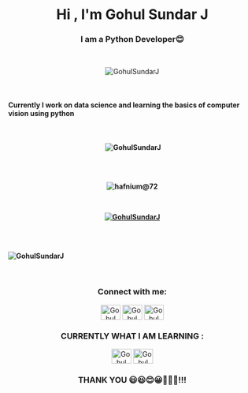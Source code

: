 <h1 align="center">Hi , I'm Gohul Sundar J </h1>
<h3 align="center">I am a Python Developer😊 </h3>
<br>

<p align="center"> <img src="https://komarev.com/ghpvc/?username=GohulSundarJ&label=Profile%20views&color=0e75b6&style=flat" alt="GohulSundarJ" /> </p>

<br>

<h4>Currently I work on data science and learning the basics of  computer vision using python <h4>

<br>

<center>
<p>&nbsp;<img align = "center" src="https://github-readme-stats.vercel.app/api?username=GohulSundarJ&show_icons=true&locale=en" alt="GohulSundarJ" /></p>

<br>
<br>
<p><img align="center" src="https://github-readme-streak-stats.herokuapp.com/?user=GohulSundarJ&" alt="hafnium@72" /></p>
</center>

<br>

<p align="center"> <a href="https://github.com/ryo-ma/github-profile-trophy"><img src="https://github-profile-trophy.vercel.app/?username=GohulSundarJ" alt="GohulSundarJ" /></a> </p>

<br>

<br>


<p><img align="center" src="https://github-readme-stats.vercel.app/api/top-langs?username=GohulSundarJ&show_icons=true&locale=en&layout=compact" alt="GohulSundarJ" /></p>


<br>

<h3 align="center">Connect with me:</h3>
<p align="center">
<a href="https://www.linkedin.com/in/gohul-sundar-782385217/" target="blank"><img align="center" src="https://github.com/GohulSundarJ/Gohul-Sundar/blob/main/link2.png" alt="Gohul" height="30" width="40" /></a>
<a href="https://mail.google.com/mail/u/0/#inbox?compose=CllgCJZXhMQdGlWWCFNZKsLkDxmsCXKkjKLplhBhXrDCbNFkrpgVdrjLdzCPSCJxZGDtMVtBBdV" target="blank"><img align="center" src="https://github.com/GohulSundarJ/Gohul-Sundar/blob/main/gmail.png" alt="Gohul" height="30" width="40" /></a>
<a href="https://twitter.com/10Gohul" target="blank"><img align="center" src="https://github.com/GohulSundarJ/Gohul-Sundar/blob/main/twitter.png" alt="Gohul" height="30" width="40" /></a>



</p><h3 align="center">CURRENTLY WHAT I AM LEARNING :</h3>
<p align="center">
<a><img align="center" src="https://github.com/GohulSundarJ/Gohul-Sundar/blob/main/python.jpg" alt="Gohul" height="30" width="40" /></a>
<a><img align="center" src="https://github.com/GohulSundarJ/Gohul-Sundar/blob/main/blender.jpg" alt="Gohul" height="30" width="40" /></a>

</p>

</p><h3 align="center">THANK YOU 😃😃😊😀💓💓💓!!!</h3>
